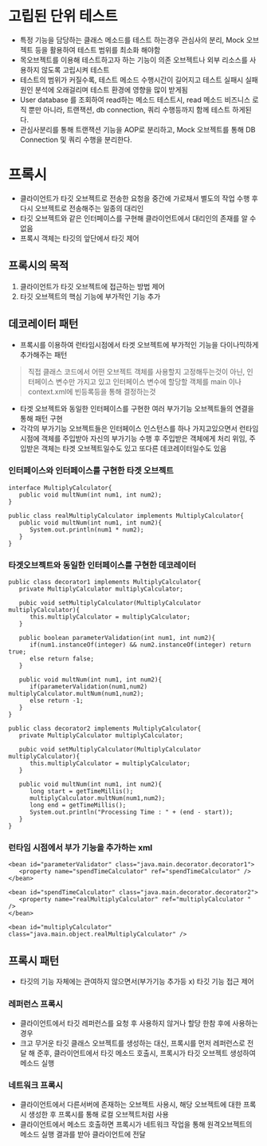 # 고립된 단위 테스트
* 특정 기능을 담당하는 클래스 메소드를 테스트 하는경우 관심사의 분리, Mock 오브젝트 등을 활용하여 테스트 범위를 최소화 해야함
* 목오브젝트를 이용해 테스트하고자 하는 기능이 의존 오브젝트나 외부 리소스를 사용하지 않도록 고립시켜 테스트
* 테스트의 범위가 커질수록, 테스트 메소드 수행시간이 길어지고 테스트 실패시 실패 원인 분석에 오래걸리며 테스트 환경에 영향을 많이 받게됨
* User database 를 조회하여 read하는 메소드 테스트시, read 메소드 비즈니스 로직 뿐만 아니라, 트랜잭션, db connection, 쿼리 수행등까지 함께 테스트 하게된다.
* 관심사분리를 통해 트랜잭션 기능을 AOP로 분리하고, Mock 오브젝트를 통해 DB Connection 및 쿼리 수행을 분리한다.

# 프록시
* 클라이언트가 타깃 오브젝트로 전송한 요청을 중간에 가로채서 별도의 작업 수행 후 다시 오브젝트로 전송해주는 일종의 대리인
* 타깃 오브젝트와 같은 인터페이스를 구현해 클라이언트에서 대리인의 존재를 알 수 없음
* 프록시 객체는 타깃의 앞단에서 타깃 제어
## 프록시의 목적
1. 클라이언트가 타깃 오브젝트에 접근하는 방법 제어
2. 타깃 오브젝트의 핵심 기능에 부가적인 기능 추가
## 데코레이터 패턴
* 프록시를 이용하여 런타임시점에서 타겟 오브젝트에 부가적인 기능을 다이나믹하게 추가해주는 패턴
> 직접 클래스 코드에서 어떤 오브젝트 객체를 사용할지 고정해두는것이 아닌, 인터페이스 변수만 가지고 있고 인터페이스 변수에 할당할 객체를 main 이나 context.xml에 빈등록등을 통해 결정하는것
* 타겟 오브젝트와 동일한 인터페이스를 구현한 여러 부가기능 오브젝트들의 연결을 통해 패턴 구현
* 각각의 부가기능 오브젝트들은 인터페이스 인스턴스를 하나 가지고있으면서 런타임시점에 객체를 주입받아 자신의 부가기능 수행 후 주입받은 객체에게 처리 위임, 주입받은 객체는 타겟 오브젝트일수도 있고 또다른 데코레이터일수도 있음
### 인터페이스와 인터페이스를 구현한 타겟 오브젝트
```
interface MultiplyCalculator{
   public void multNum(int num1, int num2);
}

public class realMultiplyCalculator implements MultiplyCalculator{
   public void multNum(int num1, int num2){
      System.out.println(num1 * num2);
   }
}
```
### 타겟오브젝트와 동일한 인터페이스를 구현한 데코레이터
```
public class decorator1 implements MultiplyCalculator{
   private MultiplyCalculator multiplyCalculator;
   
   pubic void setMultiplyCalculator(MultiplyCalculator multiplyCalculator){ 
      this.multiplyCalculator = multiplyCalculator;
   }
   
   public boolean parameterValidation(int num1, int num2){
      if(num1.instanceOf(integer) && num2.instanceOf(integer) return true;
      else return false;
   }

   public void multNum(int num1, int num2){
      if(parameterValidation(num1,num2) multiplyCalculator.multNum(num1,num2);
      else return -1;
   }
}

public class decorator2 implements MultiplyCalculator{
   private MultiplyCalculator multiplyCalculator;
   
   pubic void setMultiplyCalculator(MultiplyCalculator multiplyCalculator){ 
      this.multiplyCalculator = multiplyCalculator;
   }
 
   public void multNum(int num1, int num2){
      long start = getTimeMillis();
      multiplyCalculator.multNum(num1,num2);
      long end = getTimeMillis();
      System.out.println("Processing Time : " + (end - start));
   }
}
```
### 런타임 시점에서 부가 기능을 추가하는 xml
```
<bean id="parameterValidator" class="java.main.decorator.decorator1">
   <property name="spendTimeCalculator" ref="spendTimeCalculator" />
</bean>

<bean id="spendTimeCalculator" class="java.main.decorator.decorator2">
   <property name="realMultiplyCalculator" ref="multiplyCalculator " />
</bean>

<bean id="multiplyCalculator" class="java.main.object.realMultiplyCalculator" />
```
## 프록시 패턴
* 타깃의 기능 자체에는 관여하지 않으면서(부가기능 추가등 x) 타깃 기능 접근 제어
### 레퍼런스 프록시
* 클라이언트에서 타깃 레퍼런스를 요청 후 사용하지 않거나 할당 한참 후에 사용하는경우
* 크고 무거운 타깃 클래스 오브젝트를 생성하는 대신, 프록시를 먼저 레퍼런스로 전달 해 준후, 클라이언트에서 타깃 메소드 호출시, 프록시가 타깃 오브젝트 생성하여 메소드 실행
### 네트워크 프록시
* 클라이언트에서 다른서버에 존재하는 오브젝트 사용시, 해당 오브젝트에 대한 프록시 생성한 후 프록시를 통해 로컬 오브젝트처럼 사용
* 클라이언트에서 메소드 호출하면 프록시가 네트워크 작업을 통해 원격오브젝트의 메소드 실행 결과를 받아 클라이언트에 전달
<!--stackedit_data:
eyJoaXN0b3J5IjpbLTExMzIwNjk4MDBdfQ==
-->